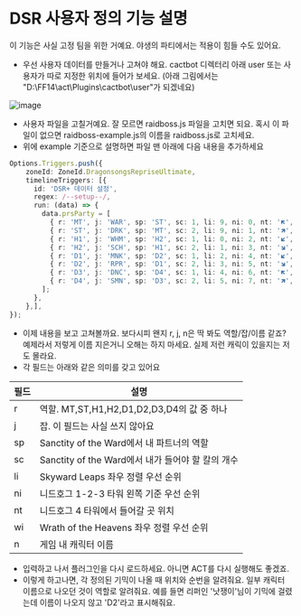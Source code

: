# DSR 사용자 정의 기능 설명

이 기능은 사실 고정 팀을 위한 거예요. 야생의 파티에서는 적용이 힘들 수도 있어요.

* 우선 사용자 데이터를 만들거나 고쳐야 해요. cactbot 디렉터리 아래 user 또는 사용자가 따로 지정한 위치에 들어가 보세요. (아래 그림에서는 "D:\FF14\act\Plugins\cactbot\user\"가 되겠네요)

![image](https://user-images.githubusercontent.com/7216647/206669751-8ff8d05c-08c6-494b-932d-672a43777677.png)

* 사용자 파일을 고칠거예요. 잘 모르면 raidboss.js 파일을 고치면 되요. 혹시 이 파일이 없으면 raidboss-example.js의 이름을 raidboss.js로 고치세요.
* 위에 example 기준으로 설명하면 파일 맨 아래에 다음 내용을 추가하세요

```typescript
Options.Triggers.push({
    zoneId: ZoneId.DragonsongsRepriseUltimate,
    timelineTriggers: [{
      id: 'DSR+ 데이터 설정',
      regex: /--setup--/,
      run: (data) => {
        data.prsParty = [
          { r: 'MT', j: 'WAR', sp: 'ST', sc: 1, li: 9, ni: 0, nt: '🡼', wi: 0, n: '전사' },
          { r: 'ST', j: 'DRK', sp: 'MT', sc: 2, li: 9, ni: 1, nt: '🡽', wi: 1, n: '다크 나이트' },
          { r: 'H1', j: 'WHM', sp: 'H2', sc: 1, li: 0, ni: 2, nt: '🡿', wi: 2, n: '뱅마' },
          { r: 'H2', j: 'SCH', sp: 'H1', sc: 2, li: 1, ni: 3, nt: '🡾', wi: 3, n: '스콜라' },
          { r: 'D1', j: 'MNK', sp: 'D2', sc: 1, li: 2, ni: 4, nt: '🡿', wi: 7, n: '몽크' },
          { r: 'D2', j: 'RPR', sp: 'D1', sc: 2, li: 3, ni: 5, nt: '🡾', wi: 6, n: '낫쟁이' },
          { r: 'D3', j: 'DNC', sp: 'D4', sc: 1, li: 4, ni: 6, nt: '🡼', wi: 5, n: '춤꾼' },
          { r: 'D4', j: 'SMN', sp: 'D3', sc: 2, li: 5, ni: 7, nt: '🡽', wi: 4, n: '서모너' },
        ];
      },
    },],
});
```

* 이제 내용을 보고 고쳐볼까요. 보다시피 왠지 r, j, n은 딱 봐도 역할/잡/이름 같죠? 예제라서 저렇게 이름 지은거니 오해는 하지 마세요. 실제 저런 캐릭이 있을지는 저도 몰라요.
* 각 필드는 아래와 같은 의미를 갖고 있어요

|필드|설명|
|------|---------|
|r|역할. MT,ST,H1,H2,D1,D2,D3,D4의 값 중 하나|
|j|잡. 이 필드는 사실 쓰지 않아요|
|sp|Sanctity of the Ward에서 내 파트너의 역할|
|sc|Sanctity of the Ward에서 내가 들어야 할 칼의 개수|
|li|Skyward Leaps 좌우 정렬 우선 순위|
|ni|니드호그 1-2-3 타워 왼쪽 기준 우선 순위|
|nt|니드호그 4 타워에서 들어갈 곳 위치|
|wi|Wrath of the Heavens 좌우 정렬 우선 순위|
|n|게임 내 캐릭터 이름|

* 입력하고 나서 플러그인을 다시 로드하세요. 아니면 ACT를 다시 실행해도 좋겠죠.
* 이렇게 하고나면,  각 정의된 기믹이 나올 때 위치와 순번을 알려줘요. 일부 캐릭터 이름으로 나오던 것이 역할로 알려줘요. 예를 들면 리퍼인 '낫쟁이'님이 기믹에 걸렸는데 이름이 나오지 않고 'D2'라고 표시해줘요.
